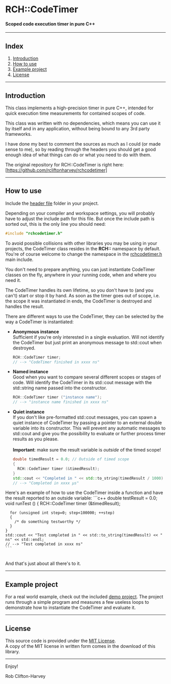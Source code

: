 ﻿# RCH::CodeTimer
#### Scoped code execution timer in pure C++

-------------------------------------------------------------------------------------------------------

## Index

1. [Introduction](https://github.com/rcliftonharvey/rchcodetimer/blob/master/README.md#introduction)
2. [How to use](https://github.com/rcliftonharvey/rchcodetimer/blob/master/README.md#how-to-use)
3. [Example project](https://github.com/rcliftonharvey/rchcodetimer/blob/master/README.md#example-project)
4. [License](https://github.com/rcliftonharvey/rchcodetimer/blob/master/README.md#license)

-------------------------------------------------------------------------------------------------------

## Introduction 

This class implements a high-precision timer in pure C++, intended for quick execution time measurements for contained scopes of code.

This class was written with no dependencies, which means you can use it by itself and in any application, without being bound to any 3rd party frameworks.

I have done my best to comment the sources as much as I could (or made sense to me), so by reading through the headers you should get a good enough idea of what things can do or what you need to do with them.

The original repository for RCH::CodeTimer is right here:<br>
[https://github.com/rcliftonharvey/rchcodetimer]

-------------------------------------------------------------------------------------------------------

## How to use

Include the [header file](https://github.com/rcliftonharvey/rchcodetimer/tree/master/include/rchcodetimer.h) folder in your project.

Depending on your compiler and workspace settings, you will probably have to adjust the include path for this file. But once the include path is sorted out, this is the only line you should need:
```c++
#include "rchcodetimer.h"
```

To avoid possible collisions with other libraries you may be using in your projects, the CodeTimer class resides in the **RCH::** namespace by default. You're of course welcome to change the namespace in the [rchcodetimer.h](https://github.com/rcliftonharvey/rchcodetimer/blob/master/include/rchcodetimer.h#L37) main include.

You don't need to prepare anything, you can just instantiate CodeTimer classes on the fly, anywhere in your running code, when and where you need it.

The CodeTimer handles its own lifetime, so you don't have to (and you can't) start or stop it by hand. As soon as the timer goes out of scope, i.e. the scope it was instantiated in ends, the CodeTimer is destroyed and handles the result.

There are different ways to use the CodeTimer, they can be selected by the way a CodeTimer is instantiated:

* **Anonymous instance**<br>
   Sufficient if you're only interested in a single evaluation. Will not identify the CodeTimer but just print an anonymous message to std::cout when destroyed.   <br>
    ```c++
    RCH::CodeTimer timer;
    // --> "CodeTimer finished in xxxx ns"
    ```
  
* **Named instance**<br>
    Good when you want to compare several different scopes or stages of code. Will identify the CodeTimer in its std::cout message with the std::string name passed into the constructor.<br>
    ```c++
    RCH::CodeTimer timer ("instance name");
    // --> "instance name finished in xxxx ns"
    ```
    
* **Quiet instance**<br>
   If you don't like pre-formatted std::cout messages, you can spawn a quiet instance of CodeTimer by passing a pointer to an external double variable into its constructor. This will prevent any automatic messages to std::cout and give you the possibility to evaluate or further process timer results as you please.<br><br>
   **Important**: make sure the result variable is _outside_ of the timed scope!<br>
    ```c++
    double timedResult = 0.0; // Outside of timed scope
    {
      RCH::CodeTimer timer (&timedResult);
    }
    std::cout << "Completed in " << std::to_string(timedResult / 1000) << " µs" << std::endl;
    // --> "Completed in xxxx µs"
    ```
    
Here's an example of how to use the CodeTimer inside a function and have the result reported to an outside variable:
    ```c++
    double testResult = 0.0;
    void runTest ()
    {
      RCH::CodeTimer timer (&timedResult);
      
      for (unsigned int step=0; step<100000; ++step)
      {
        /* do something testworthy */
      }
    }
    std::cout << "Test completed in " << std::to_string(timedResult) << " ns" << std::endl;
    // --> "Test completed in xxxx ns"
    ```
    
<br>
And that's just about all there's to it.

-------------------------------------------------------------------------------------------------------

## Example project

For a real world example, check out the included [demo project](https://github.com/rcliftonharvey/rchcodetimer/blob/master/demo/demo.cpp). The project runs through a simple program and measures a few useless loops to demonstrate how to instantiate the CodeTimer and evaluate it. 

-------------------------------------------------------------------------------------------------------

## License

This source code is provided under the [MIT License](https://github.com/rcliftonharvey/rchcodetimer/tree/master/LICENSE).<br>
A copy of the MIT license in written form comes in the download of this library.

-------------------------------------------------------------------------------------------------------

Enjoy!

Rob Clifton-Harvey

